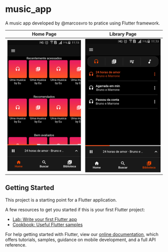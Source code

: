 # music_app

A music app developed by @marcosvro to pratice using Flutter framework.


Home Page            |  Library Page
:-------------------------:|:-------------------------:
![alt text](https://github.com/marcosvro/music-app/blob/master/Screenshot_home.png)  |  ![alt text](https://github.com/marcosvro/music-app/blob/master/Screenshot_library.png)


## Getting Started

This project is a starting point for a Flutter application.

A few resources to get you started if this is your first Flutter project:

- [Lab: Write your first Flutter app](https://flutter.dev/docs/get-started/codelab)
- [Cookbook: Useful Flutter samples](https://flutter.dev/docs/cookbook)

For help getting started with Flutter, view our
[online documentation](https://flutter.dev/docs), which offers tutorials,
samples, guidance on mobile development, and a full API reference.

